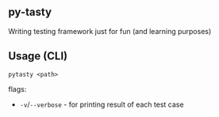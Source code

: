 ## py-tasty
Writing testing framework just for fun (and learning purposes)

## Usage (CLI)
`pytasty <path>`

flags:
- `-v`/`--verbose` - for printing result of each test case

